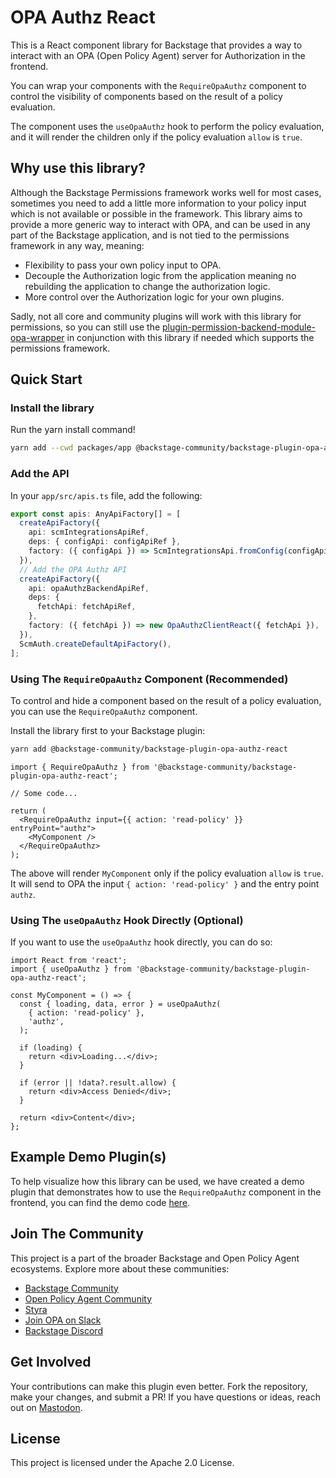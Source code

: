 # OPA Authz React

This is a React component library for Backstage that provides a way to interact with an OPA (Open Policy Agent) server for Authorization in the frontend.

You can wrap your components with the `RequireOpaAuthz` component to control the visibility of components based on the result of a policy evaluation.

The component uses the `useOpaAuthz` hook to perform the policy evaluation, and it will render the children only if the policy evaluation `allow` is `true`.

## Why use this library?

Although the Backstage Permissions framework works well for most cases, sometimes you need to add a little more information to your policy input which is not available or possible in the framework. This library aims to provide a more generic way to interact with OPA, and can be used in any part of the Backstage application, and is not tied to the permissions framework in any way, meaning:

- Flexibility to pass your own policy input to OPA.
- Decouple the Authorization logic from the application meaning no rebuilding the application to change the authorization logic.
- More control over the Authorization logic for your own plugins.

Sadly, not all core and community plugins will work with this library for permissions, so you can still use the [plugin-permission-backend-module-opa-wrapper](https://parsifal-m.github.io/backstage-opa-plugins/#/opa-permissions-wrapper-module/introduction) in conjunction with this library if needed which supports the permissions framework.

## Quick Start

### Install the library

Run the yarn install command!

```bash
yarn add --cwd packages/app @backstage-community/backstage-plugin-opa-authz-react
```

### Add the API

In your `app/src/apis.ts` file, add the following:

```ts
export const apis: AnyApiFactory[] = [
  createApiFactory({
    api: scmIntegrationsApiRef,
    deps: { configApi: configApiRef },
    factory: ({ configApi }) => ScmIntegrationsApi.fromConfig(configApi),
  }),
  // Add the OPA Authz API
  createApiFactory({
    api: opaAuthzBackendApiRef,
    deps: {
      fetchApi: fetchApiRef,
    },
    factory: ({ fetchApi }) => new OpaAuthzClientReact({ fetchApi }),
  }),
  ScmAuth.createDefaultApiFactory(),
];
```

### Using The `RequireOpaAuthz` Component (Recommended)

To control and hide a component based on the result of a policy evaluation, you can use the `RequireOpaAuthz` component.

Install the library first to your Backstage plugin:

```bash
yarn add @backstage-community/backstage-plugin-opa-authz-react
```

```tsx
import { RequireOpaAuthz } from '@backstage-community/backstage-plugin-opa-authz-react';

// Some code...

return (
  <RequireOpaAuthz input={{ action: 'read-policy' }} entryPoint="authz">
    <MyComponent />
  </RequireOpaAuthz>
);
```

The above will render `MyComponent` only if the policy evaluation `allow` is `true`. It will send to OPA the input `{ action: 'read-policy' }` and the entry point `authz`.

### Using The `useOpaAuthz` Hook Directly (Optional)

If you want to use the `useOpaAuthz` hook directly, you can do so:

```tsx
import React from 'react';
import { useOpaAuthz } from '@backstage-community/backstage-plugin-opa-authz-react';

const MyComponent = () => {
  const { loading, data, error } = useOpaAuthz(
    { action: 'read-policy' },
    'authz',
  );

  if (loading) {
    return <div>Loading...</div>;
  }

  if (error || !data?.result.allow) {
    return <div>Access Denied</div>;
  }

  return <div>Content</div>;
};
```

## Example Demo Plugin(s)

To help visualize how this library can be used, we have created a demo plugin that demonstrates how to use the `RequireOpaAuthz` component in the frontend, you can find the demo code [here](https://github.com/Parsifal-M/backstage-opa-plugins/blob/main/plugins/opa-frontend-demo/src/components/ExampleComponent/ExampleComponent.tsx).

## Join The Community

This project is a part of the broader Backstage and Open Policy Agent ecosystems. Explore more about these communities:

- [Backstage Community](https://backstage.io)
- [Open Policy Agent Community](https://www.openpolicyagent.org)
- [Styra](https://www.styra.com)
- [Join OPA on Slack](https://slack.openpolicyagent.org/)
- [Backstage Discord](https://discord.com/invite/MUpMjP2)

## Get Involved

Your contributions can make this plugin even better. Fork the repository, make your changes, and submit a PR! If you have questions or ideas, reach out on [Mastodon](https://hachyderm.io/@parcifal).

## License

This project is licensed under the Apache 2.0 License.
